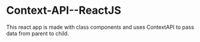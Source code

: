 # Context-API--ReactJS
This react app is made with class components and uses ContextAPI to pass data from parent to child.
